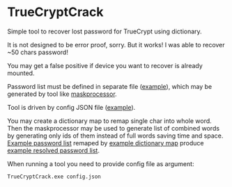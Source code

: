 TrueCryptCrack
==============

Simple tool to recover lost password for TrueCrypt using dictionary.

It is not designed to be error proof, sorry.
But it works! I was able to recover ~50 chars password!

You may get a false positive if device you want to recover is already mounted.

Password list must be defined in separate file ([example](https://github.com/keradus/TrueCryptCrack/blob/master/TrueCryptCrack/bin/Release/sample_passwords.txt)), which may be generated by tool like [maskprocessor](http://hashcat.net/wiki/doku.php?id=maskprocessor).

Tool is driven by config JSON file ([example](TrueCryptCrack/bin/Release/sample_config.json)).

You may create a dictionary map to remap single char into whole word. Then the maskprocessor may be used to generate list of combined words by generating only ids of them instead of full words saving time and space. [Example password list](https://github.com/keradus/TrueCryptCrack/blob/master/TrueCryptCrack/bin/Release/sample_passwords.txt) remaped by [example dictionary map](https://github.com/keradus/TrueCryptCrack/blob/master/TrueCryptCrack/bin/Release/sample_config.json) produce [example resolved password list](https://github.com/keradus/TrueCryptCrack/blob/master/TrueCryptCrack/bin/Release/sample_passwords_full.txt).

When running a tool you need to provide config file as argument:
```console
TrueCryptCrack.exe config.json
```
